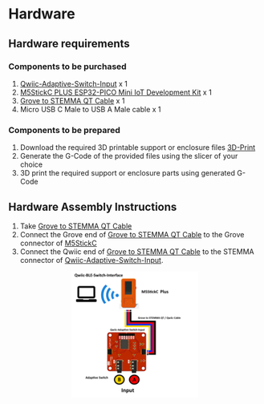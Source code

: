 # Hardware

## Hardware requirements  

### Components to be purchased

  1. [Qwiic-Adaptive-Switch-Input](https://github.com/milador/Qwiic-Adaptive-Switch) x 1
  2. [M5StickC PLUS ESP32-PICO Mini IoT Development Kit](https://shop.m5stack.com/products/m5stickc-plus-esp32-pico-mini-iot-development-kit) x 1
  3. [Grove to STEMMA QT Cable](https://www.adafruit.com/product/4528) x 1  
  4. Micro USB C Male to USB A Male cable x 1
  
### Components to be prepared

  1. Download the required 3D printable support or enclosure files [3D-Print](./3D-Print/)
  2. Generate the G-Code of the provided files using the slicer of your choice
  3. 3D print the required support or enclosure parts using generated G-Code



## Hardware Assembly Instructions

  1. Take [Grove to STEMMA QT Cable](https://www.adafruit.com/product/4528)
  2. Connect the Grove end of [Grove to STEMMA QT Cable](https://www.adafruit.com/product/4528) to the Grove connector of [M5StickC](https://shop.m5stack.com/products/stick-c?variant=17203451265114)
  3. Connect the Qwiic end of [Grove to STEMMA QT Cable](https://www.adafruit.com/product/4528) to the STEMMA connector of [Qwiic-Adaptive-Switch-Input](https://github.com/milador/Qwiic-Adaptive-Switch).
  
  <p align="center">
<img align="center" src="../Resources/Images/Qwiic_BLE_Switch_Interface.png" width="50%" height="50%" alt="Setup Diagram"/>
</p>
